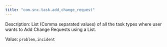 ```yaml
---
title: "com.snc.task.add_change_request"
---
```


Description: List (Comma separated values) of all the task types where user wants to Add Change Requests using a List.

Value: `problem,incident`